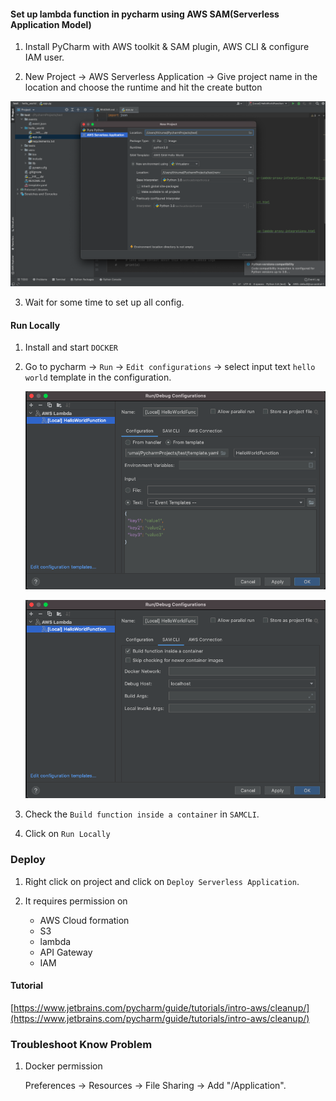 #### Set up lambda function in pycharm using AWS SAM(Serverless Application Model)

1. Install PyCharm with AWS toolkit & SAM plugin, AWS CLI & configure IAM user.

2. New Project -> AWS Serverless Application -> Give project name in the location and choose the runtime and hit the create button

![pycharm-sam-lambda-pic.png](pycharm-sam-lambda-pic.png)

3. Wait for some time to set up all config.

#### Run Locally

1. Install and start `DOCKER`

2. Go to pycharm -> `Run` -> `Edit configurations` -> select input text `hello world` template in the configuration.

	![pycharm-sam-lambda-pic-2.png](pycharm-sam-lambda-pic-2.png)

	![pycharm-sam-lambda-pic-3.png](pycharm-sam-lambda-pic-3.png)

3. Check the `Build function inside a container` in `SAMCLI`.

4. Click on `Run Locally`

### Deploy

1. Right click on project and click on `Deploy Serverless Application`.

2. It requires permission on
	* AWS Cloud formation
	* S3
	* lambda
	* API Gateway
	* IAM


#### Tutorial

[https://www.jetbrains.com/pycharm/guide/tutorials/intro-aws/cleanup/](https://www.jetbrains.com/pycharm/guide/tutorials/intro-aws/cleanup/)


### Troubleshoot Know Problem

1. Docker permission

	Preferences -> Resources -> File Sharing -> Add "/Application".
